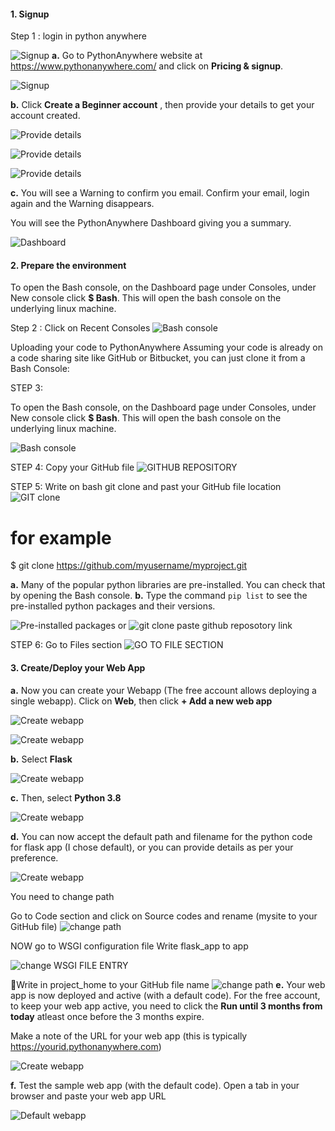 

#### 1. Signup
  Step 1 : login in python anywhere
  
  ![Signup](images/login_pythonanywhere.png)
**a.** Go to PythonAnywhere website at https://www.pythonanywhere.com/ and click on **Pricing & signup**.

![Signup](images/1-sign-up-1.png)

**b.** Click **Create a Beginner account** , then provide your details to get your account created.

![Provide details](images/2-sign-up-2.png)

![Provide details](images/3-sign-up-3.png)

![Provide details](images/4-sign-up-4.png)

**c.** You will see a Warning to confirm you email. Confirm your email, login again and the Warning disappears.

You will see the PythonAnywhere Dashboard giving you a summary.

![Dashboard](images/5-sign-up-5.png)

#### 2. Prepare the environment
To open the Bash console, on the Dashboard page under Consoles, under New console click **$ Bash**. This will open the bash console on the underlying linux machine.
 
 
 
 Step 2 :
Click on Recent Consoles
![Bash console](images/console.png)


Uploading your code to PythonAnywhere
Assuming your code is already on a code sharing site like GitHub or Bitbucket, you can just clone it from a Bash Console:



 
STEP 3:

To open the Bash console, on the Dashboard page under Consoles, under New console click **$ Bash**. This will open the bash console on the underlying linux machine.
   
![Bash console](images/6-bash-console.png)

STEP 4:
Copy your GitHub file
![GITHUB REPOSITORY](images/github.png)

STEP 5:
Write on bash git clone and past your GitHub file location
![GIT clone](images/gitclone.png)

# for example
$ git clone https://github.com/myusername/myproject.git

**a.** Many of the popular python libraries are pre-installed. You can check that by opening the Bash console.
**b.** Type the command ```pip list``` to see the pre-installed python packages and their versions.
   
![Pre-installed packages](images/6-pip-list.png)
or 
![git clone paste github reposotory link](images/6-pip-list.png)
   
STEP 6:
Go to Files section
![GO TO FILE SECTION](images/filesection.png)
    

#### 3. Create/Deploy your Web App
 
**a.** Now you can create your Webapp (The free account allows deploying a single webapp). Click on **Web**, then click **+ Add a new web app**

![Create webapp](images/10-web-app-2.png)
    
![Create webapp](images/11-web-app-3.png)
    
**b.** Select **Flask**
    
![Create webapp](images/12-web-app-4.png)
    
**c.** Then, select **Python 3.8**
    
![Create webapp](images/13-web-app-5.png)
    
**d.** You can now accept the default path and filename for the python code for flask app (I chose default), or you can provide details as per your preference.
    
![Create webapp](images/14-web-app-6.png)

You need to change path

Go to Code section and click on Source codes and rename (mysite to your GitHub file)
![change path](images/code_section.png)

NOW go to WSGI configuration file 
Write flask_app to app

![change WSGI FILE ENTRY](images/wsgi.png)

Write in project_home to your GitHub file name
![change path](images/Picture1.png)
**e.** Your web app is now deployed and active (with a default code). For the free account, to keep your web app active, you need to click the **Run until 3 months from today** atleast once before the 3 months expire.
   
Make a note of the URL for your web app (this is typically https://yourid.pythonanywhere.com)
    
![Create webapp](images/15-web-app-7.png)
    
**f.** Test the sample web app (with the default code). Open a tab in your browser and paste your web app URL
   
![Default webapp](images/16-web-app-8.png)
   


